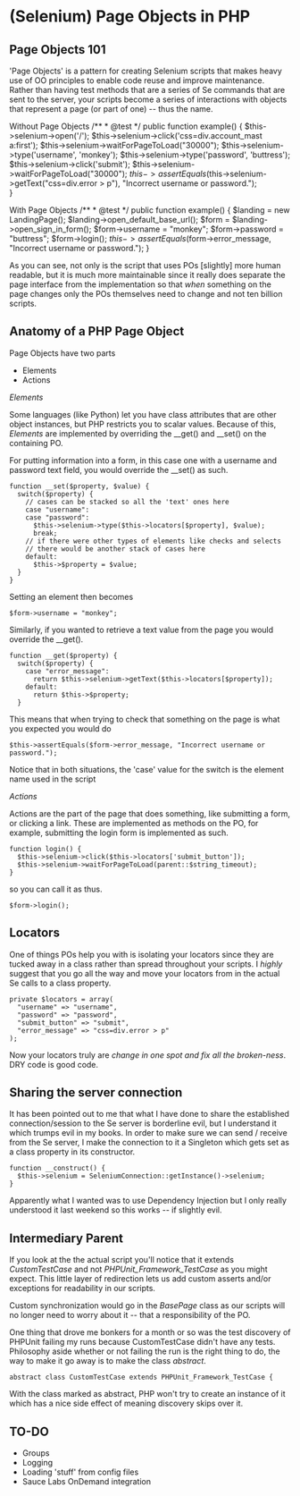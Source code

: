 (Selenium) Page Objects in PHP
==============================

Page Objects 101
----------------

'Page Objects' is a pattern for creating Selenium scripts that makes heavy use of OO principles to enable code reuse and improve maintenance. Rather than having test methods that are a series of Se commands that are sent to the server, your scripts become a series of interactions with objects that represent a page (or part of one) -- thus the name.  

Without Page Objects
    /**
    * @test
    */
    public function example()
    {
      $this->selenium->open('/');
      $this->selenium->click('css=div.account_mast a:first');
      $this->selenium->waitForPageToLoad("30000");
      $this->selenium->type('username', 'monkey');
      $this->selenium->type('password', 'buttress');  
      $this->selenium->click('submit');
      $this->selenium->waitForPageToLoad("30000");
      $this->assertEquals($this->selenium->getText("css=div.error > p"), "Incorrect username or password.");  
    }

With Page Objects
    /**
    * @test
    */
    public function example()
    {
      $landing = new LandingPage();
      $landing->open_default_base_url();
      $form = $landing->open_sign_in_form();
      $form->username = "monkey";
      $form->password = "buttress";
      $form->login();
      $this->assertEquals($form->error_message, "Incorrect username or password.");
    }

As you can see, not only is the script that uses POs [slightly] more human readable, but it is much more maintainable since it really does separate the page interface from the implementation so that _when_ something on the page changes only the POs themselves need to change and not ten billion scripts.  

Anatomy of a PHP Page Object
----------------------------

Page Objects have two parts
* Elements
* Actions

_Elements_

Some languages (like Python) let you have class attributes that are other object instances, but PHP restricts you to scalar values. Because of this, _Elements_ are implemented by overriding the __get() and __set() on the containing PO.  

For putting information into a form, in this case one with a username and password text field, you would override the __set() as such.

    function __set($property, $value) {
      switch($property) {
        // cases can be stacked so all the 'text' ones here
        case "username":
        case "password":
          $this->selenium->type($this->locators[$property], $value);
          break;
        // if there were other types of elements like checks and selects
        // there would be another stack of cases here
        default:
          $this->$property = $value;
      }
    }

Setting an element then becomes

    $form->username = "monkey";

Similarly, if you wanted to retrieve a text value from the page you would override the __get().

    function __get($property) {
      switch($property) {
        case "error_message":
          return $this->selenium->getText($this->locators[$property]);
        default:
          return $this->$property;
      }

This means that when trying to check that something on the page is what you expected you would do

    $this->assertEquals($form->error_message, "Incorrect username or password.");
    
Notice that in both situations, the 'case' value for the switch is the element name used in the script

_Actions_

Actions are the part of the page that does something, like submitting a form, or clicking a link. These are implemented as methods on the PO, for example, submitting the login form is implemented as such.

    function login() {
      $this->selenium->click($this->locators['submit_button']);
      $this->selenium->waitForPageToLoad(parent::$string_timeout);
    }

so you can call it as thus.

    $form->login();

Locators
--------

One of things POs help you with is isolating your locators since they are tucked away in a class rather than spread throughout your scripts. I _highly_ suggest that you go all the way and move your locators from in the actual Se calls to a class property.

    private $locators = array(
      "username" => "username",
      "password" => "password",
      "submit_button" => "submit",
      "error_message" => "css=div.error > p"
    );

Now your locators truly are _change in one spot and fix all the broken-ness_. DRY code is good code.


Sharing the server connection
-----------------------------

It has been pointed out to me that what I have done to share the established connection/session to the Se server is borderline evil, but I understand it which trumps evil in my books. In order to make sure we can send / receive from the Se server, I make the connection to it a Singleton which gets set as a class property in its constructor.

    function __construct() {
      $this->selenium = SeleniumConnection::getInstance()->selenium;
    } 

Apparently what I wanted was to use Dependency Injection but I only really understood it last weekend so this works -- if slightly evil.

Intermediary Parent
-------------------

If you look at the the actual script you'll notice that it extends _CustomTestCase_ and not _PHPUnit_Framework_TestCase_ as you might expect. This little layer of redirection lets us add custom asserts and/or exceptions for readability in our scripts.

Custom synchronization would go in the _BasePage_ class as our scripts will no longer need to worry about it -- that a responsibility of the PO.

One thing that drove me bonkers for a month or so was the test discovery of PHPUnit failing my runs because CustomTestCase didn't have any tests. Philosophy aside whether or not failing the run is the right thing to do, the way to make it go away is to make the class _abstract_.

    abstract class CustomTestCase extends PHPUnit_Framework_TestCase {

With the class marked as abstract, PHP won't try to create an instance of it which has a nice side effect of meaning discovery skips over it.

TO-DO
-----
* Groups
* Logging
* Loading 'stuff' from config files
* Sauce Labs OnDemand integration

